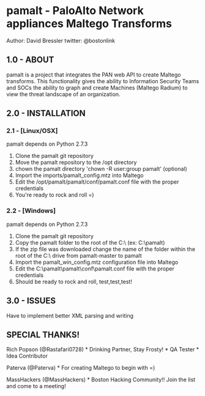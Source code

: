 pamalt - PaloAlto Network appliances Maltego Transforms
=======================================================

Author: David Bressler
twitter: @bostonlink

## 1.0 - ABOUT

pamalt is a project that integrates the PAN web API to create Maltego transforms.  This functionality gives the ability to Information Security Teams and SOCs the ability to graph and create Machines (Maltego Radium) to view the threat landscape of an organization.  

## 2.0 - INSTALLATION

### 2.1 - [Linux/OSX]

pamalt depends on Python 2.7.3

1. Clone the pamalt git repository
2. Move the pamalt repository to the /opt directory
3. chown the pamalt directory 'chown -R user:group pamalt' (optional)
4. Import the imports/pamalt_config.mtz into Maltego
5. Edit the /opt/pamalt/pamalt/conf/pamalt.conf file with the proper credentials 
6. You're ready to rock and roll =)

### 2.2 - [Windows]

pamalt depends on Python 2.7.3

1. Clone the pamalt git repository
2. Copy the pamalt folder to the root of the C:\ (ex: C:\pamalt\)
3. If the zip file was downloaded change the name of the folder within the root of the C:\ drive from pamalt-master to pamalt
4. Import the pamalt_win_config.mtz configuration file into Maltego
5. Edit the C:\pamalt\pamalt\conf\pamalt.conf file with the proper credentials
6. Should be ready to rock and roll, test,test,test!

## 3.0 - ISSUES

Have to implement better XML parsing and writing

## SPECIAL THANKS!

Rich Popson (@Rastafari0728)
    * Drinking Partner, Stay Frosty!
    * QA Tester
    * Idea Contributor

Paterva (@Paterva)
    * For creating Maltego to begin with =)

MassHackers (@MassHackers)
    * Boston Hacking Community!! Join the list and come to a meeting!
